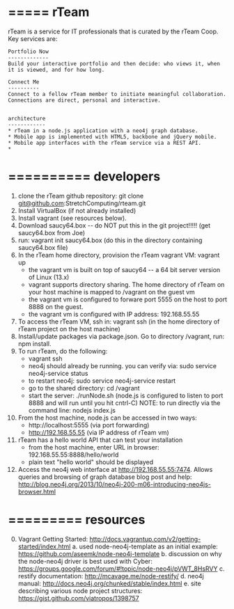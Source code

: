 =====
rTeam
=====
rTeam is a service for IT professionals that is curated by the rTeam Coop.  Key services are:

	Portfolio Now
	-------------
	Build your interactive portfolio and then decide: who views it, when it is viewed, and for how long.

	Connect Me
	----------
	Connect to a fellow rTeam member to initiate meaningful collaboration. Connections are direct, personal and interactive.


	architecture
	------------
	* rTeam in a node.js application with a neo4j graph database.
	* Mobile app is implemented with HTML5, backbone and jQuery mobile.
	* Mobile app interfaces with the rTeam service via a REST API.
	*


==========
developers
==========
1. clone the rTeam github repository:  git clone git@github.com:StretchComputing/rteam.git
2. Install VirtualBox (if not already installed)
3. Install vagrant (see resources below).
4. Download saucy64.box -- do NOT put this in the git project!!!!!  (get saucy64.box from Joe)
5. run: vagrant init saucy64.box  (do this in the directory containing saucy64.box file)
6. In the rTeam home directory, provision the rTeam vagrant VM:  vagrant up
   - the vagrant vm is built on top of saucy64 -- a 64 bit server version of Linux (13.x)
   - vagrant supports directory sharing.  The home directory of rTeam on your host machine is mapped to /vagrant on the guest vm
   - the vagrant vm is configured to forware port 5555 on the host to port 8888 on the guest.
   - the vagrant vm is configured with IP address:  192.168.55.55
7. To access the rTeam VM, ssh in:  vagrant ssh  (in the home directory of rTeam project on the host machine)
8. Install/update packages via package.json.  Go to directory /vagrant, run: npm install.
9. To run rTeam, do the following:
   - vagrant ssh
   - neo4j should already be running.  you can verify via:  sudo service neo4j-service status
   - to restart neo4j:  sudo service neo4j-service restart
   - go to the shared directory: cd /vagrant
   - start the server: ./runNode.sh  (node.js is configured to listen to port 8888 and will run until you hit cntrl-C)
     NOTE: to run directly via the command line: nodejs index.js
10. From the host machine, node.js can be accessed in two ways:
    - http://localhost:5555  (via port forwarding)
    - http://192.168.55.55   (via IP address of rTeam vm)
11. rTeam has a hello world API that can test your installation
    - from the host machine, enter URL in browser:  192.168.55.55:8888/hello/world
    - plain text "hello world" should be displayed
12. Access the neo4j web interface at http://192.168.55.55:7474. Allows queries and browsing of graph database
    blog post and help:  http://blog.neo4j.org/2013/10/neo4j-200-m06-introducing-neo4js-browser.html

=========
resources
=========
0. Vagrant Getting Started:  http://docs.vagrantup.com/v2/getting-started/index.html
a. used node-neo4j-template as an initial example:  https://github.com/aseemk/node-neo4j-template
b. discussion on why the node-neo4j driver is best used with Cyber:  https://groups.google.com/forum/#!topic/node-neo4j/pVWT_8HsRVY
c. restify documentation: http://mcavage.me/node-restify/
d. neo4j manual: http://docs.neo4j.org/chunked/stable/index.html
e. site describing various node project structures:  https://gist.github.com/viatropos/1398757

